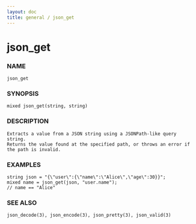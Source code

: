 ```yaml
---
layout: doc
title: general / json_get
---
```

# json_get

### NAME

    json_get

### SYNOPSIS

    mixed json_get(string, string)

### DESCRIPTION

    Extracts a value from a JSON string using a JSONPath-like query string.
    Returns the value found at the specified path, or throws an error if the path is invalid.

### EXAMPLES

    string json = "{\"user\":{\"name\":\"Alice\",\"age\":30}}";
    mixed name = json_get(json, "user.name");
    // name == "Alice"

### SEE ALSO

    json_decode(3), json_encode(3), json_pretty(3), json_valid(3)

